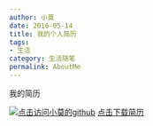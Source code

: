 ```yaml
---
author: 小莫
date: 2016-05-14
title: 我的个人简历
tags:
- 生活
category: 生活随笔
permalink: AboutMe
---
```


我的简历
<!--more-->
[![点击访问小莫的github](http://xiaomo.info/static/images/life.png)](https://github.com/qq83387856)
[点击下载简历](http://xiaomo.info/static/images/aboutMe.doc)
